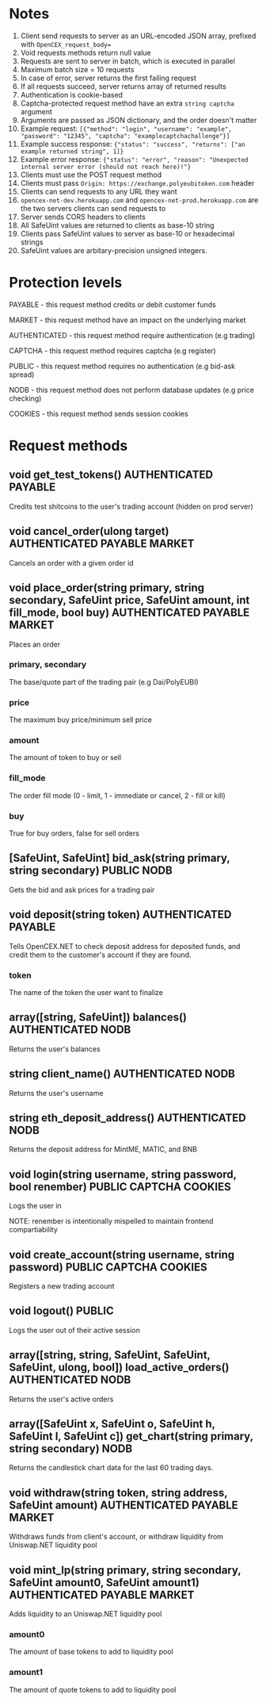 # Notes

1. Client send requests to server as an URL-encoded JSON array, prefixed with `OpenCEX_request_body=`
2. Void requests methods return null value
3. Requests are sent to server in batch, which is executed in parallel
4. Maximum batch size = 10 requests
5. In case of error, server returns the first failing request
6. If all requests succeed, server returns array of returned results
7. Authentication is cookie-based
8. Captcha-protected request method have an extra `string captcha` argument
9. Arguments are passed as JSON dictionary, and the order doesn't matter
10. Example request: `[{"method": "login", "username": "example", "password": "12345", "captcha": "examplecaptchachallenge"}]`
11. Example success response: `{"status": "success", "returns": ["an example returned string", 1]}`
12. Example error response: `{"status": "error", "reason": "Unexpected internal server error (should not reach here)!"}`
13. Clients must use the POST request method
14. Clients must pass `Origin: https://exchange.polyeubitoken.com` header
15. Clients can send requests to any URL they want
16. `opencex-net-dev.herokuapp.com` and `opencex-net-prod.herokuapp.com` are the two servers clients can send requests to
17. Server sends CORS headers to clients
18. All SafeUint values are returned to clients as base-10 string
19. Clients pass SafeUint values to server as base-10 or hexadecimal strings
20. SafeUint values are arbitary-precision unsigned integers.

# Protection levels
PAYABLE - this request method credits or debit customer funds

MARKET - this request method have an impact on the underlying market

AUTHENTICATED - this request method require authentication (e.g trading)

CAPTCHA - this request method requires captcha (e.g register)

PUBLIC - this request method requires no authentication (e.g bid-ask spread)

NODB - this request method does not perform database updates (e.g price checking)

COOKIES - this request method sends session cookies

# Request methods

## void get_test_tokens() AUTHENTICATED PAYABLE
Credits test shitcoins to the user's trading account (hidden on prod server)

## void cancel_order(ulong target) AUTHENTICATED PAYABLE MARKET
Cancels an order with a given order id

## void place_order(string primary, string secondary, SafeUint price, SafeUint amount, int fill_mode, bool buy) AUTHENTICATED PAYABLE MARKET
Places an order

### primary, secondary
The base/quote part of the trading pair (e.g Dai/PolyEUBI)

### price
The maximum buy price/minimum sell price

### amount
The amount of token to buy or sell

### fill_mode
The order fill mode (0 - limit, 1 - immediate or cancel, 2 - fill or kill)

### buy
True for buy orders, false for sell orders

## [SafeUint, SafeUint] bid_ask(string primary, string secondary) PUBLIC NODB
Gets the bid and ask prices for a trading pair

## void deposit(string token) AUTHENTICATED PAYABLE
Tells OpenCEX.NET to check deposit address for deposited funds, and credit them to the customer's account if they are found.

### token
The name of the token the user want to finalize

## array([string, SafeUint]) balances() AUTHENTICATED NODB
Returns the user's balances

## string client_name() AUTHENTICATED NODB
Returns the user's username

## string eth_deposit_address() AUTHENTICATED NODB
Returns the deposit address for MintME, MATIC, and BNB

## void login(string username, string password, bool renember) PUBLIC CAPTCHA COOKIES
Logs the user in

NOTE: renember is intentionally mispelled to maintain frontend compartiability

## void create_account(string username, string password) PUBLIC CAPTCHA COOKIES
Registers a new trading account

## void logout() PUBLIC
Logs the user out of their active session

## array([string, string, SafeUint, SafeUint, SafeUint, ulong, bool]) load_active_orders() AUTHENTICATED NODB
Returns the user's active orders

## array([SafeUint x, SafeUint o, SafeUint h, SafeUint l, SafeUint c]) get_chart(string primary, string secondary) NODB
Returns the candlestick chart data for the last 60 trading days.

## void withdraw(string token, string address, SafeUint amount) AUTHENTICATED PAYABLE MARKET
Withdraws funds from client's account, or withdraw liquidity from Uniswap.NET liquidity pool

## void mint_lp(string primary, string secondary, SafeUint amount0, SafeUint amount1) AUTHENTICATED PAYABLE MARKET
Adds liquidity to an Uniswap.NET liquidity pool

### amount0
The amount of base tokens to add to liquidity pool

### amount1
The amount of quote tokens to add to liquidity pool
